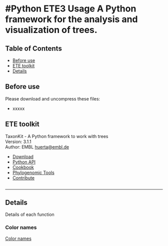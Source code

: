 #Python ETE3 Usage
A Python framework for the analysis and visualization of trees.
=====
## Table of Contents
<!-- START doctoc generated TOC please keep comment here to allow auto update -->
<!-- DON'T EDIT THIS SECTION, INSTEAD RE-RUN doctoc TO UPDATE -->
- [Before use](#before-use)
- [ETE toolkit](#ete-toolkit)
- [Details](#details)
<!-- END doctoc generated TOC please keep comment here to allow auto update -->

## Before use
Please download and uncompress these files:
- xxxxx <br>

## ETE toolkit
TaxonKit - A Python framework to work with trees<br>
Version: 3.1.1 <br>
Author:  EMBL  <huerta@embl.de><br>
- [Download](http://etetoolkit.org/download/)<br>
- [Python API](http://etetoolkit.org/docs/latest/index.html)<br>
- [Cookbook](http://etetoolkit.org/cookbook/)<br>
- [Phylogenomic Tools](http://etetoolkit.org/#tools)<br>
- [Contribute](https://github.com/etetoolkit/ete)<br>
```
```
***
## Details
Details of each function
### Color names
[Color names](http://etetoolkit.org/docs/latest/reference/reference_treeview.html)<br>
